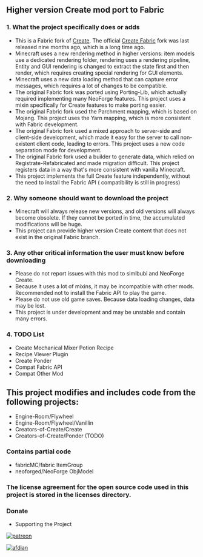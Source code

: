 ## Higher version Create mod port to Fabric

### 1. What the project specifically does or adds

- This is a Fabric fork of [Create](https://github.com/Creators-of-Create/Create).
  The official [Create Fabric](https://github.com/Fabricators-of-Create/Create) fork was last released nine
  months ago, which is a long time ago.
- Minecraft uses a new rendering method in higher versions: item models use a dedicated rendering folder, rendering uses
  a rendering pipeline, Entity and GUI rendering is changed to extract the state first and then render, which requires
  creating special rendering for GUI elements.
- Minecraft uses a new data loading method that can capture error messages, which requires a lot of changes to be
  compatible.
- The original Fabric fork was ported using Porting-Lib, which actually required implementing many NeoForge features.
  This project uses a mixin specifically for Create features to make porting easier.
- The original Fabric fork used the Parchment mapping, which is based on Mojang. This project uses the Yarn mapping,
  which is more consistent with Fabric development.
- The original Fabric fork used a mixed approach to server-side and client-side development, which made it easy for the
  server to call non-existent client code, leading to errors. This project uses a new code separation mode for
  development.
- The original Fabric fork used a builder to generate data, which relied on Registrate-Refabricated and made migration
  difficult. This project registers data in a way that's more consistent with vanilla Minecraft.
- This project implements the full Create feature independently, without the need to install the Fabric API (
  compatibility is still in progress)

### 2. Why someone should want to download the project

- Minecraft will always release new versions, and old versions will always become obsolete. If they cannot be ported in
  time, the accumulated modifications will be huge.
- This project can provide higher version Create content that does not exist in the original Fabric branch.

### 3. Any other critical information the user must know before downloading

- Please do not report issues with this mod to simibubi and NeoForge Create.
- Because it uses a lot of mixins, it may be incompatible with other mods. Recommended not to install the Fabric API to
  play the game.
- Please do not use old game saves. Because data loading changes, data may be lost.
- This project is under development and may be unstable and contain many errors.

### 4. TODO List

- Create Mechanical Mixer Potion Recipe
- Recipe Viewer Plugin
- Create Ponder
- Compat Fabric API
- Compat Other Mod

## This project modifies and includes code from the following projects:

- Engine-Room/Flywheel
- Engine-Room/Flywheel/Vanillin
- Creators-of-Create/Create
- Creators-of-Create/Ponder (TODO)

### Contains partial code

- fabricMC/fabric ItemGroup
- neoforged/NeoForge ObjModel

### The license agreement for the open source code used in this project is stored in the licenses directory.

### Donate

- Supporting the Project

[![patreon](https://oss.zurrtum.com/images/patreon.png)](https://www.patreon.com/cw/ZurrTum)

[![afdian](https://oss.zurrtum.com/images/afdian.png)](https://afdian.com/a/zurrtum)